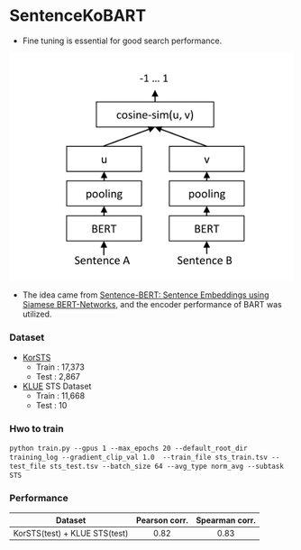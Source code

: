 # SentenceKoBART

- Fine tuning is essential for good search performance.

![](../data/sbart.png)

- The idea came from [Sentence-BERT: Sentence Embeddings using Siamese BERT-Networks](https://arxiv.org/abs/1908.10084), and the encoder performance of BART was utilized.

### Dataset

- [KorSTS](https://github.com/kakaobrain/KorNLUDatasets)
  - Train : 17,373
  - Test : 2,867
- [KLUE](https://github.com/KLUE-benchmark/KLUE) STS Dataset
  - Train : 11,668
  - Test : 10

### Hwo to train

```
python train.py --gpus 1 --max_epochs 20 --default_root_dir training_log --gradient_clip_val 1.0  --train_file sts_train.tsv --test_file sts_test.tsv --batch_size 64 --avg_type norm_avg --subtask STS
```

### Performance

| Dataset  | Pearson corr. | Spearman corr.  |
|:--------:|:-------------:|:---------------:|
| KorSTS(test) + KLUE STS(test) | 0.82  |   0.83  |

